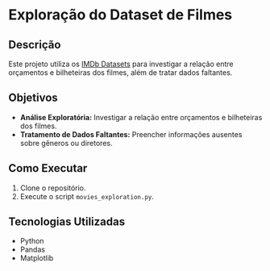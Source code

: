 # Exploração do Dataset de Filmes

## Descrição
Este projeto utiliza os [IMDb Datasets](https://datasets.imdbws.com/) para investigar a relação entre orçamentos e bilheteiras dos filmes, além de tratar dados faltantes.

## Objetivos
- **Análise Exploratória:** Investigar a relação entre orçamentos e bilheteiras dos filmes.
- **Tratamento de Dados Faltantes:** Preencher informações ausentes sobre gêneros ou diretores.

## Como Executar
1. Clone o repositório.
2. Execute o script `movies_exploration.py`.

## Tecnologias Utilizadas
- Python
- Pandas
- Matplotlib
